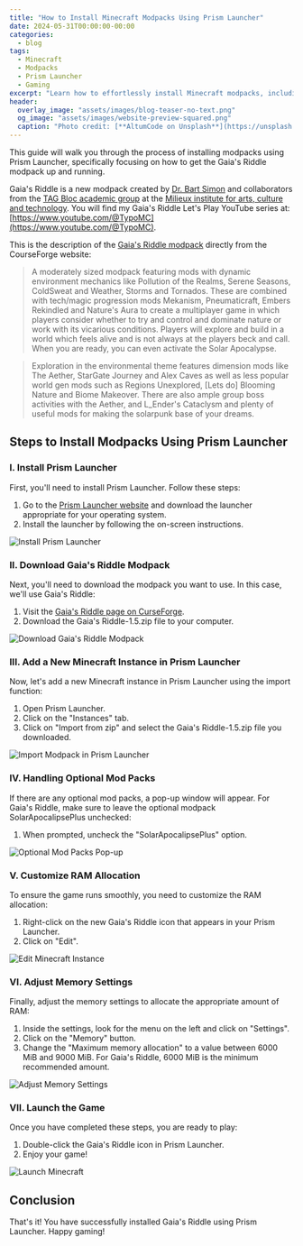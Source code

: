 ```yaml
---
title: "How to Install Minecraft Modpacks Using Prism Launcher"
date: 2024-05-31T00:00:00-00:00
categories:
  - blog
tags:
  - Minecraft
  - Modpacks
  - Prism Launcher
  - Gaming
excerpt: "Learn how to effortlessly install Minecraft modpacks, including Gaia's Riddle, using Prism Launcher with this step-by-step guide."
header:
  overlay_image: "assets/images/blog-teaser-no-text.png"
  og_image: "assets/images/website-preview-squared.png"
  caption: "Photo credit: [**AltumCode on Unsplash**](https://unsplash.com/@altumcode?utm_source=unsplash&utm_medium=referral&utm_content=creditCopyText)"
---
```


This guide will walk you through the process of installing modpacks using Prism Launcher, specifically focusing on how to get the Gaia's Riddle modpack up and running.

Gaia's Riddle is a new modpack created by [Dr. Bart Simon](https://www.curseforge.com/members/bartssimon/projects) and collaborators from the [TAG Bloc academic group](https://tag.hexagram.ca/) at the [Milieux institute for arts, culture and technology](https://milieux.concordia.ca/). You will find my Gaia's Riddle Let's Play YouTube series at: [https://www.youtube.com/@TypoMC](https://www.youtube.com/@TypoMC).

This is the description of the [Gaia's Riddle modpack](https://www.curseforge.com/minecraft/modpacks/gaias-riddle) directly from the CourseForge website:


>A moderately sized modpack featuring mods with dynamic environment mechanics like Pollution of the Realms, Serene Seasons, ColdSweat and Weather, Storms and Tornados.  These are combined with tech/magic progression mods Mekanism, Pneumaticraft, Embers Rekindled and Nature's Aura to create a multiplayer game in which players consider whether to try and control and dominate nature or work with its vicarious conditions. Players will explore and build in a world which feels alive and is not always at the players beck and call. When you are ready, you can even activate the Solar Apocalypse.

>Exploration in the environmental theme features dimension mods like The Aether, StarGate Journey and Alex Caves as well as less popular world gen mods such as Regions Unexplored, [Lets do] Blooming Nature and Biome Makeover. There are also ample group boss activities with the Aether, and L_Ender's Cataclysm and plenty of useful mods for making the solarpunk base of your dreams.

## Steps to Install Modpacks Using Prism Launcher

### I. Install Prism Launcher

First, you'll need to install Prism Launcher. Follow these steps:

1. Go to the [Prism Launcher website](https://prismlauncher.org/) and download the launcher appropriate for your operating system.
2. Install the launcher by following the on-screen instructions.

![Install Prism Launcher](/assets/images/install-prism-launcher.png)

### II. Download Gaia's Riddle Modpack

Next, you'll need to download the modpack you want to use. In this case, we'll use Gaia's Riddle:

1. Visit the [Gaia's Riddle page on CurseForge](https://www.curseforge.com/minecraft/modpacks/gaias-riddle).
2. Download the Gaia's Riddle-1.5.zip file to your computer.

![Download Gaia's Riddle Modpack](/assets/images/download-gaias-riddle.png)

### III. Add a New Minecraft Instance in Prism Launcher

Now, let's add a new Minecraft instance in Prism Launcher using the import function:

1. Open Prism Launcher.
2. Click on the "Instances" tab.
3. Click on "Import from zip" and select the Gaia's Riddle-1.5.zip file you downloaded.

![Import Modpack in Prism Launcher](/assets/images/import-modpack.png)

### IV. Handling Optional Mod Packs

If there are any optional mod packs, a pop-up window will appear. For Gaia's Riddle, make sure to leave the optional modpack SolarApocalipsePlus unchecked:

1. When prompted, uncheck the "SolarApocalipsePlus" option.

![Optional Mod Packs Pop-up](/assets/images/optional-mod-packs.png)

### V. Customize RAM Allocation

To ensure the game runs smoothly, you need to customize the RAM allocation:

1. Right-click on the new Gaia's Riddle icon that appears in your Prism Launcher.
2. Click on "Edit".

![Edit Minecraft Instance](/assets/images/edit-mc-instance.png)

### VI. Adjust Memory Settings

Finally, adjust the memory settings to allocate the appropriate amount of RAM:

1. Inside the settings, look for the menu on the left and click on "Settings".
2. Click on the "Memory" button.
3. Change the "Maximum memory allocation" to a value between 6000 MiB and 9000 MiB. For Gaia's Riddle, 6000 MiB is the minimum recommended amount.

![Adjust Memory Settings](/assets/images/adjust-memory-settings.png)

### VII. Launch the Game

Once you have completed these steps, you are ready to play:

1. Double-click the Gaia's Riddle icon in Prism Launcher.
2. Enjoy your game!

![Launch Minecraft](/assets/images/welcome-to-gaias-riddle.png)

## Conclusion

That's it! You have successfully installed Gaia's Riddle using Prism Launcher. Happy gaming!

